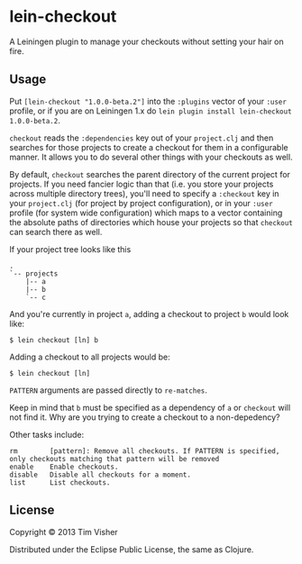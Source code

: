 # lein-checkout

A Leiningen plugin to manage your checkouts without setting your hair on fire.

## Usage

Put `[lein-checkout "1.0.0-beta.2"]` into the `:plugins` vector of your
`:user` profile, or if you are on Leiningen 1.x do `lein plugin install
lein-checkout 1.0.0-beta.2`.

`checkout` reads the `:dependencies` key out of your `project.clj` and then searches for those projects to create a checkout for them in a configurable manner. It allows you to do several other things with your checkouts as well.

By default, `checkout` searches the parent directory of the current project for projects. If you need fancier logic than that (i.e. you store your projects across multiple directory trees), you'll need to specify a `:checkout` key in your `project.clj` (for project by project configuration), or in your `:user` profile (for system wide configuration) which maps to a vector containing the absolute paths of directories which house your projects so that `checkout` can search there as well.

If your project tree looks like this

    .   
    `-- projects
        |-- a
        |-- b
        `-- c

And you're currently in project `a`, adding a checkout to project `b` would look like:

    $ lein checkout [ln] b

Adding a checkout to all projects would be:

    $ lein checkout [ln]

`PATTERN` arguments are passed directly to `re-matches`.

Keep in mind that `b` must be specified as a dependency of `a` or `checkout` will not find it. Why are you trying to create a checkout to a non-depedency?

Other tasks include:

    rm        [pattern]: Remove all checkouts. If PATTERN is specified, only checkouts matching that pattern will be removed
    enable    Enable checkouts.
    disable   Disable all checkouts for a moment.
    list      List checkouts.

## License

Copyright © 2013 Tim Visher

Distributed under the Eclipse Public License, the same as Clojure.

